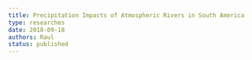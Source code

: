 ```yaml
---
title: Precipitation Impacts of Atmospheric Rivers in South America
type: researches
date: 2018-09-18
authors: Raul
status: published
---
```


